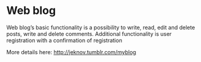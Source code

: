 # Web blog
Web blog’s basic functionality is a possibility to write, read, edit and delete posts, write and delete comments. Additional functionality is user registration with a confirmation of registration

More details here: http://jeknov.tumblr.com/myblog
